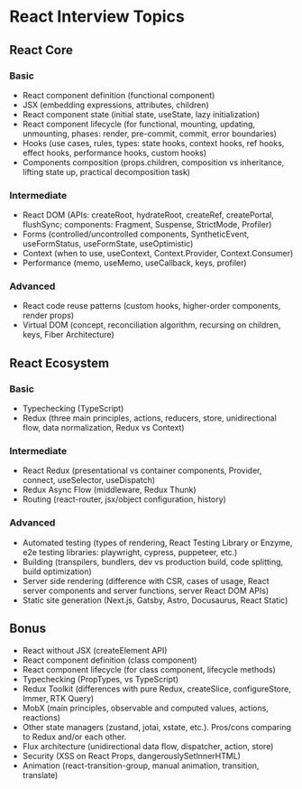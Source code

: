 # React Interview Topics

## React Core

### Basic

- React component definition (functional component)
- JSX (embedding expressions, attributes, children)
- React component state (initial state, useState, lazy initialization)
- React component lifecycle (for functional, mounting, updating, unmounting, phases: render, pre-commit, commit, error boundaries)
- Hooks (use cases, rules, types: state hooks, context hooks, ref hooks, effect hooks, performance hooks, custom hooks)
- Components composition (props.children, composition vs inheritance, lifting state up, practical decomposition task)

### Intermediate

- React DOM (APIs: createRoot, hydrateRoot, createRef, createPortal, flushSync; components: Fragment, Suspense, StrictMode, Profiler)
- Forms (controlled/uncontrolled components, SyntheticEvent, useFormStatus, useFormState, useOptimistic)
- Context (when to use, useContext, Context.Provider, Context.Consumer)
- Performance (memo, useMemo, useCallback, keys, profiler)

### Advanced

- React code reuse patterns (custom hooks, higher-order components, render props)
- Virtual DOM (concept, reconciliation algorithm, recursing on children, keys, Fiber Architecture)

## React Ecosystem

### Basic

- Typechecking (TypeScript)
- Redux (three main principles, actions, reducers, store, unidirectional flow, data normalization, Redux vs Context)

### Intermediate

- React Redux (presentational vs container components, Provider, connect, useSelector, useDispatch)
- Redux Async Flow (middleware, Redux Thunk)
- Routing (react-router, jsx/object configuration, history)

### Advanced

- Automated testing (types of rendering, React Testing Library or Enzyme, e2e testing libraries: playwright, cypress, puppeteer, etc.)
- Building (transpilers, bundlers, dev vs production build, code splitting, build optimization)
- Server side rendering (difference with CSR, cases of usage, React server components and server functions, server React DOM APIs)
- Static site generation (Next.js, Gatsby, Astro, Docusaurus, React Static)

## Bonus

- React without JSX (createElement API)
- React component definition (class component)
- React component lifecycle (for class component, lifecycle methods)
- Typechecking (PropTypes, vs TypeScript)
- Redux Toolkit (differences with pure Redux, createSlice, configureStore, Immer, RTK Query)
- MobX (main principles, observable and computed values, actions, reactions)
- Other state managers (zustand, jotai, xstate, etc.). Pros/cons comparing to Redux and/or each other.
- Flux architecture (unidirectional data flow, dispatcher, action, store)
- Security (XSS on React Props, dangerouslySetInnerHTML)
- Animation (react-transition-group, manual animation, transition, translate)
